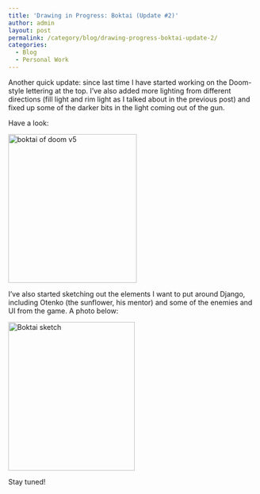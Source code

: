 ```yaml
---
title: 'Drawing in Progress: Boktai (Update #2)'
author: admin
layout: post
permalink: /category/blog/drawing-progress-boktai-update-2/
categories:
  - Blog
  - Personal Work
---
```

Another quick update: since last time I have started working on the Doom-style lettering at the top. I&#8217;ve also added more lighting from different directions (fill light and rim light as I talked about in the previous post) and fixed up some of the darker bits in the light coming out of the gun.

Have a look:

[<img src="http://thecrypt.co.nz/wp-content/uploads/2014/03/boktai-of-doom-v5-259x300.jpg" alt="boktai of doom v5" width="259" height="300" class="aligncenter size-medium wp-image-263" />][1]

<!--more More after the break -->

I&#8217;ve also started sketching out the elements I want to put around Django, including Otenko (the sunflower, his mentor) and some of the enemies and UI from the game. A photo below:

[<img src="http://thecrypt.co.nz/wp-content/uploads/2014/03/2014-03-06-23.07.49-2-255x300.jpg" alt="Boktai sketch" width="255" height="300" class="aligncenter size-medium wp-image-262" />][2]

Stay tuned!

 [1]: http://thecrypt.co.nz/wp-content/uploads/2014/03/boktai-of-doom-v5.jpg
 [2]: http://thecrypt.co.nz/wp-content/uploads/2014/03/2014-03-06-23.07.49-2.jpg